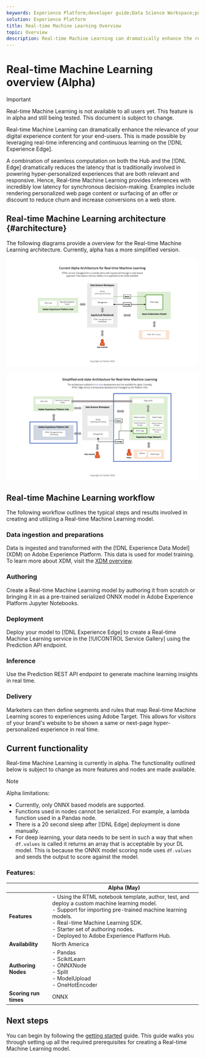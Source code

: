 ```yaml
---
keywords: Experience Platform;developer guide;Data Science Workspace;popular topics;Real time machine learning;
solution: Experience Platform
title: Real-time Machine Learning Overview
topic: Overview
description: Real-time Machine Learning can dramatically enhance the relevance of your digital experience content for your end-users. This is made possible by leveraging real-time inferencing and continuous learning on the Experience Edge.
---
```


# Real-time Machine Learning overview (Alpha)

>[!IMPORTANT]
>
>Real-time Machine Learning is not available to all users yet. This feature is in alpha and still being tested. This document is subject to change.

Real-time Machine Learning can dramatically enhance the relevance of your digital experience content for your end-users. This is made possible by leveraging real-time inferencing and continuous learning on the [!DNL Experience Edge].

A combination of seamless computation on both the Hub and the [!DNL Edge] dramatically reduces the latency that is traditionally involved in powering hyper-personalized experiences that are both relevant and responsive. Hence, Real-time Machine Learning provides inferences with incredibly low latency for synchronous decision-making. Examples include rendering personalized web page content or surfacing of an offer or discount to reduce churn and increase conversions on a web store.

## Real-time Machine Learning architecture {#architecture}

The following diagrams provide a overview for the Real-time Machine Learning architecture. Currently, alpha has a more simplified version.

![alpha arch](../images/rtml/alpha-arch.png)

![Simplified overview](../images/rtml/end-to-end-arch.png)

## Real-time Machine Learning workflow

The following workflow outlines the typical steps and results involved in creating and utilizing a Real-time Machine Learning model.

### Data ingestion and preparations

Data is ingested and transformed with the [!DNL Experience Data Model] (XDM) on Adobe Experience Platform. This data is used for model training. To learn more about XDM, visit the [XDM overview](../../xdm/home.md).

### Authoring

Create a Real-time Machine Learning model by authoring it from scratch or bringing it in as a pre-trained serialized ONNX model in Adobe Experience Platform Jupyter Notebooks.

### Deployment

Deploy your model to [!DNL Experience Edge] to create a Real-time Machine Learning service in the [!UICONTROL Service Gallery] using the Prediction API endpoint.

### Inference

Use the Prediction REST API endpoint to generate machine learning insights in real time.

### Delivery

Marketers can then define segments and rules that map Real-time Machine Learning scores to experiences using Adobe Target. This allows for visitors of your brand's website to be shown a same or next-page hyper-personalized experience in real time.

## Current functionality 

Real-time Machine Learning is currently in alpha. The functionality outlined below is subject to change as more features and nodes are made available.

>[!NOTE]
>
> Alpha limitations:
> - Currently, only ONNX based models are supported.
> - Functions used in nodes cannot be serialized. For example, a lambda function used in a Pandas node.
> - There is a 20 second sleep after [!DNL Edge] deployment is done manually.
> - For deep learning, your data needs to be sent in such a way that when `df.values` is called it returns an array that is acceptable by your DL model. This is because the ONNX model scoring node uses `df.values` and sends the output to score against the model.


### Features:

| | Alpha (May) |
| --- | --- |
| **Features** | - Using the RTML notebook template, author, test, and deploy a custom machine learning model. <br> - Support for importing pre-trained machine learning models. <br> - Real-time Machine Learning SDK. <br> - Starter set of authoring nodes. <br> - Deployed to Adobe Experience Platform Hub. |
| **Availability** | North America |
| **Authoring Nodes** | - Pandas <br> - ScikitLearn <br> - ONNXNode <br> - Split <br> - ModelUpload <br> - OneHotEncoder |
| **Scoring run times** | ONNX |

## Next steps

You can begin by following the [getting started](./getting-started.md) guide. This guide walks you through setting up all the required prerequisites for creating a Real-time Machine Learning model.

